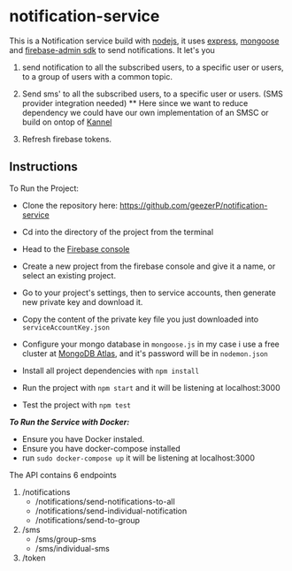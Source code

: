 # notification-service

This is a Notification service build with [nodejs](https://nodejs.org/en/), it uses [express](https://expressjs.com/), [mongoose](https://mongoosejs.com/) and [firebase-admin sdk](https://firebase.google.com/docs/admin/setup) to send notifications. It let's you

1. send notification to all the subscribed users, to a specific user or users, to a group of users with a common topic.

2. Send sms' to all the subscribed users, to a specific user or users. (SMS provider integration needed)
 ** Here since we want to reduce dependency we could have our own implementation of an SMSC or build on ontop of [Kannel](https://www.kannel.org/)

3. Refresh firebase tokens.

## Instructions

To Run the Project:
* Clone the repository here: https://github.com/geezerP/notification-service

* Cd into the directory of the project from the terminal

* Head to the [Firebase console](https://console.firebase.google.com/u/0/)

* Create a new project from the firebase console and give it a name, or select an existing project.

* Go to your project's settings, then to service accounts, then generate new private key and download it.

* Copy the content of the private key file you just downloaded into `serviceAccountKey.json`

* Configure your mongo database in `mongoose.js` in my case i use a free cluster at [MongoDB Atlas](https://www.mongodb.com/cloud/atlas), and it's password will be in  `nodemon.json`

* Install all project dependencies with `npm install`

* Run the project with `npm start` and it will be listening at localhost:3000

* Test the project with `npm test`

***To Run the Service with Docker:***
* Ensure you have Docker instaled.
* Ensure you have docker-compose installed
* run `sudo docker-compose up` it will be listening at localhost:3000

The API contains 6 endpoints 

  1. /notifications
     * /notifications/send-notifications-to-all
     * /notifications/send-individual-notification
     * /notifications/send-to-group
  2. /sms
     * /sms/group-sms
     * /sms/individual-sms
  3. /token
  


